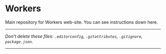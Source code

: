 # Workers
Main repository for Workers web-site. You can see instructions down here.

---

_Don't delete these files:_
_`.editorconfig`, `.gitattributes`, `.gitignore`, `package.json`._

---

